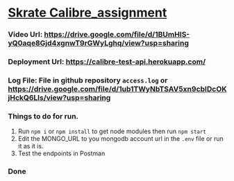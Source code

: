 # [Skrate Calibre_assignment](https://firebasestorage.googleapis.com/v0/b/skrate-webapp.appspot.com/o/Skrate%20Calibre%20Backend%20(Node)%20Feature%20Building.pdf?alt=media&token=ab1b0419-ccd7-4516-b114-7307df8b78cb)


### Video Url: https://drive.google.com/file/d/1BUmHlS-yQ0aqe8Gjd4xgnwT9rGWyLghq/view?usp=sharing
### Deployment Url: https://calibre-test-api.herokuapp.com/
### Log File: File in github repository `access.log`  or  https://drive.google.com/file/d/1ub1TWyNbTSAV5xn9cbIDcOKjHckQ6Lls/view?usp=sharing
### Things to do for run.
1. Run `npm i` or `npm install` to get node modules then run `npm start`
2. Edit the MONGO_URL to you mongodb account url in the `.env` file or run it as it is.
3. Test the endpoints in Postman

### Done
